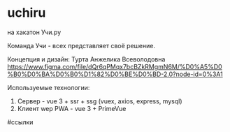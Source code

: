 # uchiru
на хакатон Учи.ру

Команда Учи - всех представляет своё решение.

Концепция и дизайн:
Турта Анжелика Всеволодовна
https://www.figma.com/file/dQr6qPMqx7bcBZkRMgmN6M/%D0%A5%D0%B0%D0%BA%D0%B0%D1%82%D0%BE%D0%BD-2.0?node-id=0%3A1

Используемые технологии:
1. Сервер - vue 3 + ssr + ssg (vuex, axios, express, mysql)
2. Клиент wep PWA - vue 3 + PrimeVue

#ссылки
